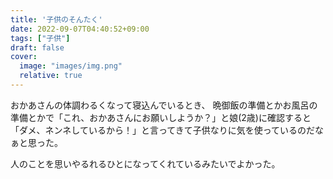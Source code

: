 ```yaml
---
title: '子供のそんたく'
date: 2022-09-07T04:40:52+09:00
tags: ["子供"]
draft: false
cover:
  image: "images/img.png"
  relative: true
---
```

おかあさんの体調わるくなって寝込んでいるとき、
晩御飯の準備とかお風呂の準備とかで「これ、おかあさんにお願いしようか？」と娘(2歳)に確認すると
「ダメ、ネンネしているから！」と言ってきて子供なりに気を使っているのだなぁと思った。

人のことを思いやるれるひとになってくれているみたいでよかった。